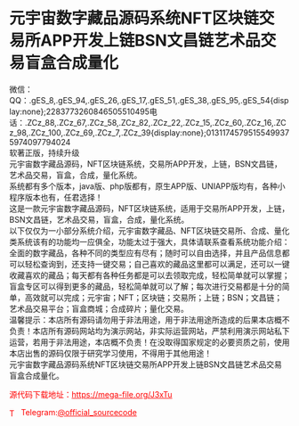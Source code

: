 # 元宇宙数字藏品源码系统NFT区块链交易所APP开发上链BSN文昌链艺术品交易盲盒合成量化

微信：QQ：.gES_8,.gES_94,.gES_26,.gES_17,.gES_51,.gES_38,.gES_95,.gES_54{display:none};2283773260846505510495电话：.ZCz_88,.ZCz_67,.ZCz_58,.ZCz_82,.ZCz_22,.ZCz_15,.ZCz_60,.ZCz_16,.ZCz_98,.ZCz_100,.ZCz_69,.ZCz_7,.ZCz_39{display:none};01311745795155499375974097794024<br>软著正版，持续升级<br>    元宇宙数字藏品源码，NFT区块链系统，交易所APP开发，上链，BSN文昌链，艺术品交易，盲盒，合成，量化系统。<br>系统都有多个版本，java版、php版都有，原生APP版、UNIAPP版均有，各种小程序版本也有，任君选择！<br>这是一款元宇宙数字藏品源码，NFT区块链系统，适用于交易所APP开发，上链，BSN文昌链，艺术品交易，盲盒，合成，量化系统。<br>以下仅仅为一小部分系统介绍，元宇宙数字藏品、NFT区块链交易所、合成、量化类系统该有的功能均一应俱全，功能太过于强大，具体请联系查看系统功能介绍：全面的数字藏品，各种不同的类型应有尽有；随时可以自由选择，并且产品信息都可以轻松查询到，还支持一键交易；自己喜欢的藏品这里都可以满足，还可以一键收藏喜欢的藏品；每天都有各种任务都是可以去领取完成，轻松简单就可以掌握；盲盒专区可以得到更多的藏品，轻松简单就可以了解；每次进行交易都是十分的简单，高效就可以完成；元宇宙；NFT；区块链；交易所；上链；BSN；文昌链；艺术品交易平台；盲盒商城；合成碎片；量化交易。<br>温馨提示：本店所有源码请勿用于非法用途，用于非法用途所造成的后果本店概不负责！本店所有源码网站均为演示网站，非实际运营网站，严禁利用演示网站私下运营，若用于非法用途，本店概不负责！在没取得国家规定的必要资质之前，使用本店出售的源码仅限于研究学习使用，不得用于其他用途！<br>    元宇宙数字藏品源码系统NFT区块链交易所APP开发上链BSN文昌链艺术品交易盲盒合成量化。<br>


<p style="color: red;">源代码下载地址：<a href="https://mega-file.org/J3xTu" style="color: red;">https://mega-file.org/J3xTu</a></p><p style="color: red;"><img src="https://cdn-icons-png.flaticon.com/512/2111/2111646.png" alt="Telegram Icon" style="width: 16px; vertical-align: middle; margin-right: 5px;">Telegram:<a href="https://t.me/official_sourcecode" style="color: red;">@official_sourcecode</a></p>